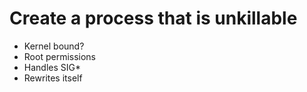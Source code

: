 # Create a process that is unkillable
- Kernel bound?
- Root permissions
- Handles SIG*
- Rewrites itself
